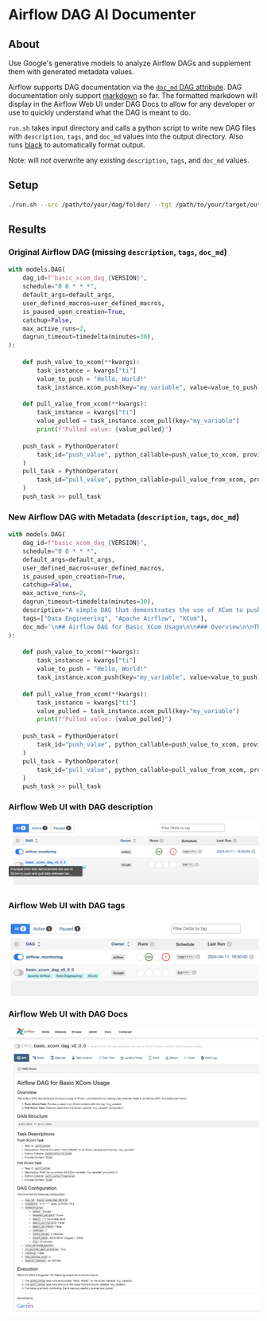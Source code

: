# Airflow DAG AI Documenter

## About

Use Google's generative models to analyze Airflow DAGs and supplement them with generated metadata values. 

Airflow supports DAG documentation via the [`doc_md` DAG attribute](https://airflow.apache.org/docs/apache-airflow/1.10.8/tutorial.html#adding-dag-and-tasks-documentation). DAG documentation only support [markdown](https://www.markdownguide.org/) so far. The formatted markdown will display in the Airflow Web UI under DAG Docs to allow for any developer or use to quickly understand what the DAG is meant to do.

`run.sh` takes input directory and calls a python script to write new DAG files with `description`, `tags`, and `doc_md` values into the output directory. Also runs [black](https://github.com/psf/black) to automatically format output.

Note: will *not* overwrite any existing `description`, `tags`, and `doc_md` values.

## Setup

```bash
./run.sh --src /path/to/your/dag/folder/ --tgt /path/to/your/target/output/folder
```

## Results

### Original Airflow DAG (missing `description`, `tags`, `doc_md`)

```python
with models.DAG(
    dag_id=f"basic_xcom_dag_{VERSION}",
    schedule="0 0 * * *",
    default_args=default_args,
    user_defined_macros=user_defined_macros,
    is_paused_upon_creation=True,
    catchup=False,
    max_active_runs=2,
    dagrun_timeout=timedelta(minutes=30),
):

    def push_value_to_xcom(**kwargs):
        task_instance = kwargs["ti"]
        value_to_push = "Hello, World!"
        task_instance.xcom_push(key="my_variable", value=value_to_push)

    def pull_value_from_xcom(**kwargs):
        task_instance = kwargs["ti"]
        value_pulled = task_instance.xcom_pull(key="my_variable")
        print(f"Pulled value: {value_pulled}")

    push_task = PythonOperator(
        task_id="push_value", python_callable=push_value_to_xcom, provide_context=True
    )
    pull_task = PythonOperator(
        task_id="pull_value", python_callable=pull_value_from_xcom, provide_context=True
    )
    push_task >> pull_task
```


### New Airflow DAG with Metadata (`description`, `tags`, `doc_md`)

```python
with models.DAG(
    dag_id=f"basic_xcom_dag_{VERSION}",
    schedule="0 0 * * *",
    default_args=default_args,
    user_defined_macros=user_defined_macros,
    is_paused_upon_creation=True,
    catchup=False,
    max_active_runs=2,
    dagrun_timeout=timedelta(minutes=30),
    description="A simple DAG that demonstrates the use of XCom to push and pull data between tasks.",
    tags=["Data Engineering", "Apache Airflow", "XCom"],
    doc_md='\n## Airflow DAG for Basic XCom Usage\n\n### Overview\n\nThis Airflow DAG demonstrates the basic usage of XCom, a mechanism for sharing data between tasks in an Airflow DAG. It includes two tasks:\n\n1. **Push XCom Task**: Pushes a value to an XCom variable with the key "my_variable".\n2. **Pull XCom Task**: Pulls the value from the XCom variable "my_variable" and prints it.\n\n### DAG Structure\n\n```\npush_task >> pull_task\n```\n\n### Task Descriptions\n\n#### Push XCom Task\n\n* Task ID: `push_value`\n* Description: Pushes the value "Hello, World!" to an XCom variable with the key "my_variable".\n* Python Callable: `push_value_to_xcom`\n* Provide Context: `True`\n\n#### Pull XCom Task\n\n* Task ID: `pull_value`\n* Description: Pulls the value from the XCom variable "my_variable" and prints it.\n* Python Callable: `pull_value_from_xcom`\n* Provide Context: `True`\n\n### DAG Configuration\n\nThe DAG has the following configuration:\n\n- `dag_id`: `basic_xcom_dag_v0_0_0`\n- `schedule`: "0 0 * * *" (daily at 00:00 UTC)\n- `default_args`:\n    - `owner`: Google\n    - `depends_on_past`: False\n    - `email`: [""] (no emails sent)\n    - `email_on_failure`: False\n    - `email_on_retry`: False\n    - `retries`: 1\n    - `retry_delay`: 2 minutes\n    - `start_date`: 2023-08-01 (August 1, 2023)\n    - `sla`: 25 minutes\n- `user_defined_macros`: \n- `is_paused_upon_creation`: True\n- `catchup`: False\n- `max_active_runs`: 2\n- `dagrun_timeout`: 30 minutes\n\n### Execution\n\nWhen the DAG is triggered, the following sequence of events occurs:\n\n1. The `push_value` task runs and pushes "Hello, World!" to the XCom variable "my_variable".\n2. The `pull_value` task runs and pulls the value from the XCom variable "my_variable".\n3. The value is printed, confirming that it was successfully pushed and pulled.\n\n---\n\n*Generated by* \n\n<img src="https://upload.wikimedia.org/wikipedia/commons/8/8a/Google_Gemini_logo.svg" alt="Google Gemini" width="85"/>\n    ',
):

    def push_value_to_xcom(**kwargs):
        task_instance = kwargs["ti"]
        value_to_push = "Hello, World!"
        task_instance.xcom_push(key="my_variable", value=value_to_push)

    def pull_value_from_xcom(**kwargs):
        task_instance = kwargs["ti"]
        value_pulled = task_instance.xcom_pull(key="my_variable")
        print(f"Pulled value: {value_pulled}")

    push_task = PythonOperator(
        task_id="push_value", python_callable=push_value_to_xcom, provide_context=True
    )
    pull_task = PythonOperator(
        task_id="pull_value", python_callable=pull_value_from_xcom, provide_context=True
    )
    push_task >> pull_task
```

### Airflow Web UI with DAG description

![sample description image](images/sample-description.png)

### Airflow Web UI with DAG tags

![sample tag image](images/sample-tags.png)

### Airflow Web UI with DAG Docs

![sample docs image](images/sample-docs.png)